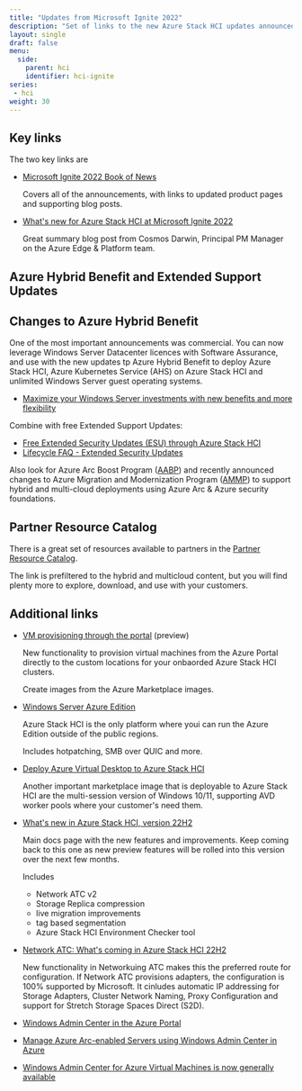 ```yaml
---
title: "Updates from Microsoft Ignite 2022"
description: "Set of links to the new Azure Stack HCI updates announced at Ignite."
layout: single
draft: false
menu:
  side:
    parent: hci
    identifier: hci-ignite
series:
 - hci
weight: 30
---
```


## Key links

The two key links are

* [Microsoft Ignite 2022 Book of News](http://aka.ms/ignite-2022-book-of-news)

    Covers all of the announcements, with links to updated product pages and supporting blog posts.

* [What's new for Azure Stack HCI at Microsoft Ignite 2022](https://techcommunity.microsoft.com/t5/azure-stack-blog/what-s-new-for-azure-stack-hci-at-microsoft-ignite-2022/ba-p/3650949)

    Great summary blog post from Cosmos Darwin, Principal PM Manager on the Azure Edge & Platform team.

## Azure Hybrid Benefit and Extended Support Updates

## Changes to Azure Hybrid Benefit

One of the most important announcements was commercial. You can now leverage Windows Server Datacenter licences with Software Assurance, and use with the new updates tp Azure Hybrid Benefit to deploy Azure Stack HCI, Azure Kubernetes Service (AHS) on Azure Stack HCI and unlimited Windows Server guest operating systems.

* [Maximize your Windows Server investments with new benefits and more flexibility](https://cloudblogs.microsoft.com/windowsserver/2022/10/12/maximize-your-windows-server-investments-with-new-benefits-and-more-flexibility/)

Combine with free Extended Support Updates:

* [Free Extended Security Updates (ESU) through Azure Stack HCI](https://learn.microsoft.com/en-us/azure-stack/hci/manage/azure-benefits-esu)
* [Lifecycle FAQ - Extended Security Updates](https://learn.microsoft.com/en-us/lifecycle/faq/extended-security-updates)

Also look for Azure Arc Boost Program ([AABP](https://aka.ms/aabpblog)) and recently announced changes to Azure Migration and Modernization Program ([AMMP](https://www.microsoft.com/azure/partners/ammp)) to support hybrid and multi-cloud deployments using Azure Arc & Azure security foundations.

## Partner Resource Catalog

There is a great set of resources available to partners in the [Partner Resource Catalog](https://www.microsoft.com/azure/partners/resources?pr=hybrid-multicloud).

The link is prefiltered to the hybrid and multicloud content, but you will find plenty more to explore, download, and use with your customers.

## Additional links

* [VM provisioning through the portal](https://learn.microsoft.com/azure-stack/hci/manage/azure-arc-enabled-virtual-machines) (preview)

    New functionality to provision virtual machines from the Azure Portal directly to the custom locations for your onbaorded Azure Stack HCI clusters.

    Create images from the Azure Marketplace images.

* [Windows Server Azure Edition](https://techcommunity.microsoft.com/t5/windows-server-news-and-best/ignite-2022-what-s-new-in-windows-server-azure-edition/ba-p/3636862)

    Azure Stack HCI is the only platform where youi can run the Azure Edition outside of the public regions.

    Includes hotpatching, SMB over QUIC and more.

* [Deploy Azure Virtual Desktop to Azure Stack HCI](https://techcommunity.microsoft.com/t5/azure-stack-blog/workload-deployment-shouldn-t-be-different-on-cloud-amp-on/ba-p/3650070)

    Another important marketplace image that is deployable to Azure Stack HCI are the multi-session version of Windows 10/11, supporting AVD worker pools where your customer's need them.

* [What's new in Azure Stack HCI, version 22H2](https://learn.microsoft.com/azure-stack/hci/whats-new)

    Main docs page with the new features and improvements. Keep coming back to this one as new preview features will be rolled into this version over the next few months.

    Includes

    * Network ATC v2
    * Storage Replica compression
    * live migration improvements
    * tag based segmentation
    * Azure Stack HCI Environment Checker tool

* [Network ATC: What's coming in Azure Stack HCI 22H2](https://techcommunity.microsoft.com/t5/networking-blog/network-atc-what-s-coming-in-azure-stack-hci-22h2/ba-p/3598442)

    New functionality in Networkuing ATC makes this the preferred route for configuration. If Network ATC provisions adapters, the configuration is 100% supported by Microsoft. It cinludes automatic IP addressing for Storage Adapters, Cluster Network Naming, Proxy Configuration and support for Stretch Storage Spaces Direct (S2D).

* [Windows Admin Center in the Azure Portal](https://cloudblogs.microsoft.com/windowsserver/2022/06/15/preview-of-windows-admin-center-for-azure-arc-enabled-infrastructure/)
* [Manage Azure Arc-enabled Servers using Windows Admin Center in Azure](https://learn.microsoft.com/windows-server/manage/windows-admin-center/azure/manage-arc-hybrid-machines)
* [Windows Admin Center for Azure Virtual Machines is now generally available](https://cloudblogs.microsoft.com/windowsserver/2022/10/12/windows-admin-center-for-azure-virtual-machines-is-now-generally-available/)
